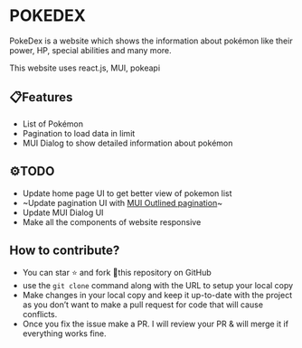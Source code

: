 # POKEDEX

PokeDex is a website which shows the information about pokémon like their power, HP, special abilities and many more.

This website uses react.js, MUI, pokeapi

## 📋Features

- List of Pokémon
- Pagination to load data in limit
- MUI Dialog to show detailed information about pokémon

## ⚙️TODO

- Update home page UI to get better view of pokemon list
- ~Update pagination UI with [MUI Outlined pagination](https://mui.com/components/pagination/#outlined-pagination)~
- Update MUI Dialog UI
- Make all the components of website responsive

## How to contribute?

- You can star ⭐ and fork 🍴this repository on GitHub
- use the `git clone` command along with the URL to setup your local copy
- Make changes in your local copy and keep it up-to-date with the project as you don’t want to make a pull request for code that will cause conflicts.
- Once you fix the issue make a PR. I will review your PR & will merge it if everything works fine.
